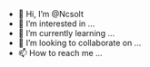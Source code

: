 - 👋 Hi, I’m @Ncsolt
- 👀 I’m interested in ...
- 🌱 I’m currently learning ...
- 💞️ I’m looking to collaborate on ...
- 📫 How to reach me ...

<!---
Ncsolt/Ncsolt is a ✨ special ✨ repository because its `README.md` (this file) appears on your GitHub profile.
You can click the Preview link to take a look at your changes.
--->
